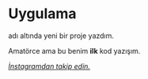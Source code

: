 # <h1>Uygulama</h1> adı altında yeni bir proje yazdım.
<p> Amatörce ama bu benim <strong>ilk</strong> kod yazışım.</p>
<a href="www.instagram.com/kursadalmaz"> <i>İnstagramdan takip edin.</i>
